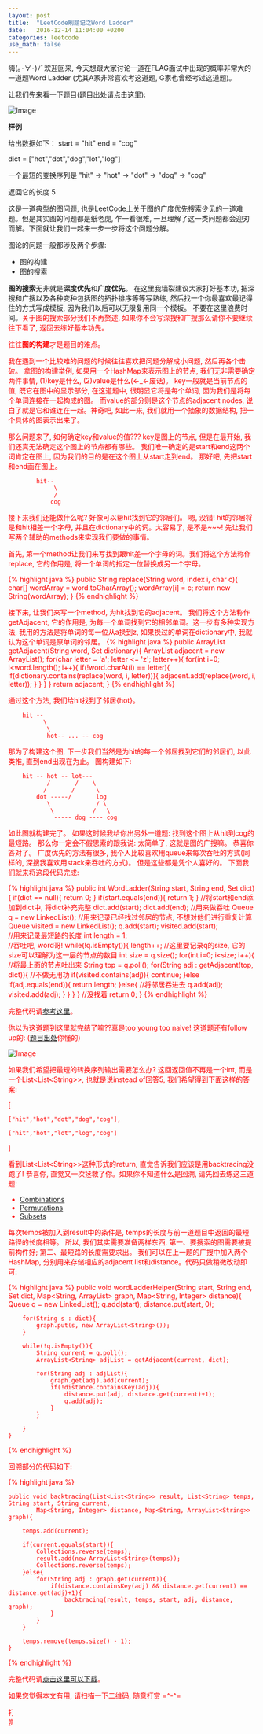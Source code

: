 ```yaml
---
layout: post
title:  "LeetCode刷题记之Word Ladder"
date:   2016-12-14 11:04:00 +0200
categories: leetcode
use_math: false
---
```


嗨(｡･∀･)ﾉﾞ欢迎回来, 今天想跟大家讨论一道在FLAG面试中出现的概率非常大的一道题Word Ladder (尤其A家非常喜欢考这道题, G家也曾经考过这道题)。

让我们先来看一下题目(题目出处请[点击这里]):

![Image](https://github.com/sophiesongge/sophiesongge.github.io/blob/master/images/Word_Ladder_I.png?raw=true)

**样例**

给出数据如下： start = "hit" end = "cog"

dict = \["hot","dot","dog","lot","log"\]

一个最短的变换序列是 "hit" -> "hot" -> "dot" -> "dog" -> "cog"

返回它的长度 5

这是一道典型的图问题, 也是LeetCode上关于图的广度优先搜索少见的一道难题。但是其实图的问题都是纸老虎, 乍一看很难, 一旦理解了这一类问题都会迎刃而解。下面就让我们一起来一步一步将这个问题分解。

图论的问题一般都涉及两个步骤:

* 图的构建
* 图的搜索

**图的搜索**无非就是**深度优先**和**广度优先**。 在这里我墙裂建议大家打好基本功, 把深搜和广搜以及各种变种包括图的拓扑排序等等写熟练, 然后找一个你最喜欢最记得住的方式写成模板, 
因为我们以后可以无限复用同一个模板。 不要在这里浪费时间。<font color="red">关于图的搜索部分我们不再赘述, 如果你不会写深搜和广搜那么请你不要继续往下看了, 返回去练好基本功先。<font> 

往往**图的构建**才是题目的难点。

我在遇到一个比较难的问题的时候往往喜欢把问题分解成小问题, 然后再各个击破。 拿图的构建举例, 如果用一个HashMap来表示图上的节点, 我们无非需要确定两件事情, (1)key是什么, (2)value是什么(<-_<-废话)。
 key一般就是当前节点的值, 既它在图中的显示部分, 在这道题中, 很明显它将是每个单词, 因为我们是将每个单词连接在一起构成的图。 而value的部分则是这个节点的adjacent nodes, 说白了就是它和谁连在一起。神奇吧,
 如此一来, 我们就用一个抽象的数据结构, 把一个具体的图表示出来了。
 
 那么问题来了, 如何确定key和value的值??? key是图上的节点, 但是在最开始, 我们还真无法确定这个图上的节点都有哪些。 我们唯一确定的是start和end这两个词肯定在图上, 因为我们的目的是在这个图上从start走到end。
 那好吧, 先把start和end画在图上。
 
            hit--
                 \
                 /
                cog

 接下来我们还能做什么呢? 好像可以帮hit找到它的邻居们。 嗯, 没错! hit的邻居将是和hit相差一个字母, 并且在dictionary中的词。太容易了, 是不是~~~! 先让我们写两个辅助的methods来实现我们要做的事情。
 
 首先, 第一个method让我们来写找到跟hit差一个字母的词。我们将这个方法称作replace, 它的作用是, 将一个单词的指定一位替换成另一个字母。
 
 {% highlight java %}
public String replace(String word, index i, char c){
    char[] wordArray = word.toCharArray();
    wordArray[i] = c;
    return new String(wordArray);
}
 {% endhighlight %}

接下来, 让我们来写一个method, 为hit找到它的adjacent。 我们将这个方法称作getAdjacent, 它的作用是, 为每一个单词找到它的相邻单词。这一步有多种实现方法, 
我用的方法是将单词的每一位从a换到z, 如果换过的单词在dictionary中, 我就认为这个单词是原单词的邻居。
{% highlight java %}
public ArrayList<String> getAdjacent(String word, Set<String> dictionary){
    ArrayList<String> adjacent = new ArrayList();
    for(char letter = 'a'; letter <= 'z'; letter++){
        for(int i=0; i<word.length(); i++){
            if(!word.charAt(i) == letter){
                if(dictionary.contains(replace(word, i, letter))){
                    adjacent.add(replace(word, i, letter));
                }
            }
        }
    }
    return adjacent;
}
{% endhighlight %}

通过这个方法, 我们给hit找到了邻居{hot}。

        hit --
              \
               \
               hot-- ... -- cog
               
那为了构建这个图, 下一步我们当然是为hit的每一个邻居找到它们的邻居们, 以此类推, 直到end出现在为止。 图构建如下:

        hit -- hot -- lot---
               /       /    \
              /       /      \
            dot -----/       log
               \             / \  
                \           /   \
                 ----- dog ---- cog
                 

如此图就构建完了。 如果这时候我给你出另外一道题: 找到这个图上从hit到cog的最短路。 那么你一定会不假思索的跟我说: 太简单了, 这就是图的广搜嘛。 恭喜你答对了。
广度优先的方法有很多, 我个人比较喜欢用queue来每次吞吐的方式(同样的, 深搜我喜欢用stack来吞吐的方式)。 但是这些都是凭个人喜好的。 下面我们就来将这段代码完成:

{% highlight java %}
public int WordLadder(String start, String end, Set<String> dict){
    if(dict == null){
        return 0;
    }
    if(start.equals(end)){
        return 1;
    }
    //将start和end添加到dict中, 将dict补充完整
    dict.add(start);
    dict.add(end);
    //用来做吞吐
    Queue<String> q = new LinkedList();
    //用来记录已经找过邻居的节点, 不想对他们进行重复计算
    Queue<String> visited = new LinkedList();
    q.add(start);
    visited.add(start);    
    //用来记录最短路的长度
    int length = 1;    
    //吞吐吧, word哥!
    while(!q.isEmpty()){
        length++;
        //这里要记录q的size, 它的size可以理解为这一层的节点的数目
        int size = q.size();
        for(int i=0; i<size; i++){
            //将最上面的节点吐出来
            String top = q.poll();
            for(String adj : getAdjacent(top, dict)){
                //不做无用功
                if(visited.contains(adj)){
                    continue;
                }else if(adj.equals(end)){
                    return length;
                }else{
                    //将邻居吞进去
                    q.add(adj);
                    visited.add(adj);
                }
            }
        }
    }
    //没找着
    return 0;
}
{% endhighlight %}
               
完整代码请[参考这里]。

你以为这道题到这里就完结了嘛??真是too young too naive! 这道题还有follow up的: ([题目出处]你懂的)

![Image](https://github.com/sophiesongge/sophiesongge.github.io/blob/master/images/Word_Ladder_II.png?raw=true)

如果我们希望把最短的转换序列输出需要怎么办? 这回返回值不再是一个int, 而是一个List\<List\<String\>\>, 也就是说instead of回答5, 我们希望得到下面这样的答案:

\[

    ["hit","hot","dot","dog","cog"],

    ["hit","hot","lot","log","cog"]

  \]
  

看到List\<List\<String\>\>这种形式的return, 直觉告诉我们应该是用backtracing没跑了! 恭喜你, 直觉又一次拯救了你。<font color="red">如果你不知道什么是回溯, 请先回去练这三道题: <font>

* [Combinations]
* [Permutations]
* [Subsets]

每次temps被加入到result中的条件是, temps的长度与前一道题目中返回的最短路径的长度相等。 所以, 我们其实需要准备两样东西, 第一、要搜索的图需要被提前构件好; 第二、最短路的长度需要求出。 我们可以在上一题的广搜中加入两个HashMap,
分别用来存储相应的adjacent list和distance。代码只做稍微改动即可:


{% highlight java %}
	public void wordLadderHelper(String start, String end, Set<String> dict, Map<String, ArrayList<String>> graph, Map<String, Integer> distance){
		Queue<String> q = new LinkedList<String>();
		q.add(start);
		distance.put(start, 0);
		
		for(String s : dict){
			graph.put(s, new ArrayList<String>());
		}
		
		while(!q.isEmpty()){
			String current = q.poll();
			ArrayList<String> adjList = getAdjacent(current, dict);
			
			for(String adj : adjList){
				graph.get(adj).add(current);
				if(!distance.containsKey(adj)){
					distance.put(adj, distance.get(current)+1);
					q.add(adj);
				}
			}
			
		}
	}
{% endhighlight %}


回溯部分的代码如下:

{% highlight java %}
	
	public void backtracing(List<List<String>> result, List<String> temps, String start, String current, 
			Map<String, Integer> distance, Map<String, ArrayList<String>> graph){
		
		temps.add(current);
		
		if(current.equals(start)){
			Collections.reverse(temps);
			result.add(new ArrayList<String>(temps));
			Collections.reverse(temps);
		}else{
			for(String adj : graph.get(current)){
				if(distance.containsKey(adj) && distance.get(current) == distance.get(adj)+1){
					backtracing(result, temps, start, adj, distance, graph);
				}
			}
		}

		temps.remove(temps.size() - 1);
	}
{% endhighlight %}

完整代码请[点击这里可以下载]。

如果您觉得本文有用, 请扫描一下二维码, 随意打赏 =^-^=

<img src="https://github.com/sophiesongge/sophiesongge.github.io/blob/master/images/dashang.JPG?raw=true" width="10" height="160" alt="打赏"/>



[点击这里]: http://www.lintcode.com/zh-cn/problem/word-ladder/
[参考这里]: https://github.com/sophiesongge/LeetCode/blob/master/src/WordLadderI.java
[题目出处]: http://www.lintcode.com/zh-cn/problem/word-ladder-ii/
[Combinations]: http://www.lintcode.com/zh-cn/problem/combinations/
[Permutations]: http://www.lintcode.com/zh-cn/problem/permutations/
[Subsets]: http://www.lintcode.com/zh-cn/problem/subsets/
[点击这里可以下载]:  https://github.com/sophiesongge/LeetCode/blob/master/src/WordLadderII.java